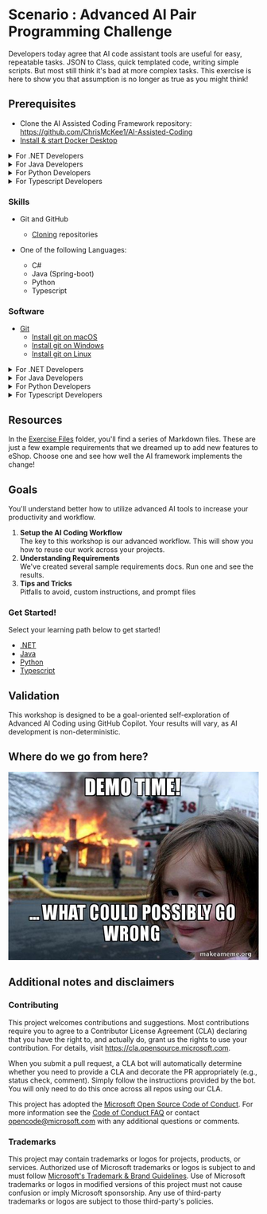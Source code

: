 # Scenario : Advanced AI Pair Programming Challenge

Developers today agree that AI code assistant tools are useful for easy, repeatable tasks. JSON to Class, quick templated code, writing simple scripts. But most still think it's bad at more complex tasks. This exercise is here to show you that assumption is no longer as true as you might think!


## Prerequisites

- Clone the AI Assisted Coding Framework repository: https://github.com/ChrisMcKee1/AI-Assisted-Coding
- [Install & start Docker Desktop](https://docs.docker.com/engine/install/)


<details>
<summary> For .NET Developers</summary>
- Clone the eShop repository: https://github.com/dotnet/eshop
</details>

<details>
<summary> For Java Developers</summary>
- Clone the Pet Clinic repository: https://github.com/azure-samples/spring-petclinic-microservices
</details>

<details>
<summary> For Python Developers</summary>
- Clone the InvenTree repository: https://github.com/inventree/InvenTree
</details>

<details>
<summary> For Typescript Developers</summary>
- Clone the https://github.com/mrWh1te/ngLibrary repository: 
</details>

### Skills

- Git and GitHub
  - [Cloning](https://docs.github.com/github/creating-cloning-and-archiving-repositories/cloning-a-repository-from-github/cloning-a-repository) repositories

- One of the following Languages:
   - C#
   - Java (Spring-boot)
   - Python
   - Typescript

### Software

- [Git](https://git-scm.com/downloads)
  - [Install git on macOS](https://git-scm.com/download/mac)
  - [Install git on Windows](https://git-scm.com/download/win)
  - [Install git on Linux](https://git-scm.com/download/linux)


<details>
<summary> For .NET Developers</summary>
- [Visual Studio Code](https://code.visualstudio.com/)
- [.NET 9 SDK](https://dot.net/download?cid=eshop)
</details>

<details>
<summary> For Java Developers</summary>
Supported IDE's:
- [Visual Studio Code](https://code.visualstudio.com/)
- [Jetbrains IntelliJ](https://www.jetbrains.com/idea/)
</details>

<details>
<summary> For Python Developers</summary>
Supported IDE's:
- [Visual Studio Code](https://code.visualstudio.com/)
- [Jetbrains IntelliJ](https://www.jetbrains.com/pycharm/)
</details>

<details>
<summary> For Typescript Developers</summary>
- [Visual Studio Code](https://code.visualstudio.com/)
</details>


## Resources

In the [Exercise Files](./exercise-files/) folder, you'll find a series of Markdown files. These are just a few example requirements that we dreamed up to add new features to eShop. Choose one and see how well the AI framework implements the change!

## Goals

You'll understand better how to utilize advanced AI tools to increase your productivity and workflow.

1. **Setup the AI Coding Workflow**  
   The key to this workshop is our advanced workflow. This will show you how to reuse our work across your projects.
1. **Understanding Requirements**  
   We've created several sample requirements docs. Run one and see the results.
1. **Tips and Tricks**  
   Pitfalls to avoid, custom instructions, and prompt files

### Get Started!

Select your learning path below to get started!
- [.NET](./goals/dotnet/1-setup.md)
- [Java](./goals/java/1-setup.md)
- [Python](./goals/python/1-setup.md)
- [Typescript](./goals/typescript/1-setup.md)

## Validation

This workshop is designed to be a goal-oriented self-exploration of Advanced AI Coding using GitHub Copilot. Your results will vary, as AI development is non-deterministic.

## Where do we go from here?

![](./theme/assets/images/demo-time.jpg)

## Additional notes and disclaimers

### Contributing

This project welcomes contributions and suggestions.  Most contributions require you to agree to a Contributor License Agreement (CLA) declaring that you have the right to, and actually do, grant us the rights to use your contribution. For details, visit https://cla.opensource.microsoft.com.

When you submit a pull request, a CLA bot will automatically determine whether you need to provide a CLA and decorate the PR appropriately (e.g., status check, comment). Simply follow the instructions provided by the bot. You will only need to do this once across all repos using our CLA.

This project has adopted the [Microsoft Open Source Code of Conduct](https://opensource.microsoft.com/codeofconduct/). For more information see the [Code of Conduct FAQ](https://opensource.microsoft.com/codeofconduct/faq/) or contact [opencode@microsoft.com](mailto:opencode@microsoft.com) with any additional questions or comments.

### Trademarks

This project may contain trademarks or logos for projects, products, or services. Authorized use of Microsoft trademarks or logos is subject to and must follow [Microsoft's Trademark & Brand Guidelines](https://www.microsoft.com/legal/intellectualproperty/trademarks/usage/general). Use of Microsoft trademarks or logos in modified versions of this project must not cause confusion or imply Microsoft sponsorship. Any use of third-party trademarks or logos are subject to those third-party's policies.
